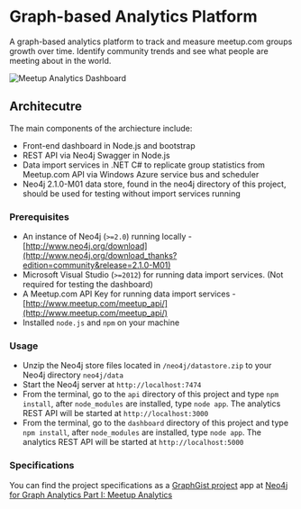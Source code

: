 # Graph-based Analytics Platform

A graph-based analytics platform to track and measure meetup.com groups growth over time. Identify community trends and see what people are meeting about in the world. 

![Meetup Analytics Dashboard](https://raw.githubusercontent.com/kbastani/meetup-analytics/master/specifications/Images/Meetup%20Analytics%20Dashboard%20-%20Screen.png)

## Architecutre

The main components of the archiecture include:

* Front-end dashboard in Node.js and bootstrap
* REST API via Neo4j Swagger in Node.js
* Data import services in .NET C# to replicate group statistics from Meetup.com API via Windows Azure service bus and scheduler
* Neo4j 2.1.0-M01 data store, found in the neo4j directory of this project, should be used for testing without import services running

### Prerequisites

* An instance of Neo4j (`>=2.0`) running locally - [http://www.neo4j.org/download](http://www.neo4j.org/download_thanks?edition=community&release=2.1.0-M01)
* Microsoft Visual Studio (`>=2012`) for running data import services. (Not required for testing the dashboard)
* A Meetup.com API Key for running data import services - [http://www.meetup.com/meetup_api/](http://www.meetup.com/meetup_api/)
* Installed `node.js` and `npm` on your machine

### Usage

* Unzip the Neo4j store files located in `/neo4j/datastore.zip` to your Neo4j directory `neo4j/data`
* Start the Neo4j server at `http://localhost:7474`
* From the terminal, go to the `api` directory of this project and type `npm install`, after `node_modules` are installed, type `node app`. The analytics REST API will be started at `http://localhost:3000`
* From the terminal, go to the `dashboard` directory of this project and type `npm install`, after `node_modules` are installed, type `node app`. The analytics REST API will be started at `http://localhost:5000`

### Specifications

You can find the project specifications as a [GraphGist project](http://gist.neo4j.org]) app at [Neo4j for Graph Analytics Part I: Meetup Analytics](http://gist.neo4j.org/?e2e0e4469917729765fe)


